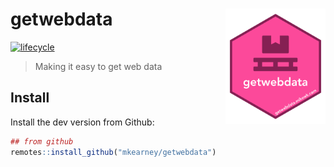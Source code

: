 
<!-- README.md is generated from README.Rmd. Please edit that file -->

# getwebdata <img src="man/figures/logo.png" width="160px" align="right" />

<!-- [![Build Status](https://travis-ci.org/mkearney/rtweet.svg?branch=master)](https://travis-ci.org/mkearney/rtweet)
[![CRAN status](https://www.r-pkg.org/badges/version/rtweet)](https://cran.r-project.org/package=rtweet)
[![Coverage Status](https://codecov.io/gh/mkearney/rtweet/branch/master/graph/badge.svg)](https://codecov.io/gh/mkearney/rtweet?branch=master)

![Downloads](https://cranlogs.r-pkg.org/badges/rtweet)
![Downloads](https://cranlogs.r-pkg.org/badges/grand-total/rtweet)-->

[![lifecycle](https://img.shields.io/badge/lifecycle-experimental-orange.svg)](https://www.tidyverse.org/lifecycle/#experimental)

> Making it easy to get web data

## Install

Install the dev version from Github:

``` r
## from github
remotes::install_github("mkearney/getwebdata")
```
